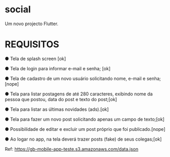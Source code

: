 # social

Um novo projecto Flutter.

# REQUISITOS

● Tela de splash screen [ok]

● Tela de login para informar e-mail e senha; [ok]

● Tela de cadastro de um novo usuário solicitando nome, e-mail e senha;[nope]

● Tela para listar postagens de até 280 caracteres, exibindo nome da pessoa que
postou, data do post e texto do post;[ok]

● Tela para listar as últimas novidades (ads).[ok]

● Tela para fazer um novo post solicitando apenas um campo de texto;[ok]

● Possibilidade de editar e excluir um post próprio que foi publicado.[nope]

● Ao logar no app, na tela deverá trazer  posts (fake) de seus
colegas;[ok]


Ref:
https://gb-mobile-app-teste.s3.amazonaws.com/data.json